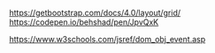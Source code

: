 https://getbootstrap.com/docs/4.0/layout/grid/
https://codepen.io/behshad/pen/JpvQxK

https://www.w3schools.com/jsref/dom_obj_event.asp